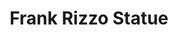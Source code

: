 ---
pid: ch48
title: Frank Rizzo Statue
location_transcription: all ready there
coordinates: "[-75.164492736792, 39.953734104533]"
zipcode: 
gen_neighborhood: 
neighborhood: 
outside_phl: 
age: '56'
age_range: 50-59
instagram: 
image_file_name: ch_48.jpg
proposal_transcription: |-
  Frank Rizzo
  Humble, kind, generous, excellent police commissioner, excellent mayor. Did good things for the City of Brotherly Love, Phila, PA.
topic: 
topic_summary: 
type: 
keywords_other: 
credit: John Glenn Josnes
image_labels: 
twitter: 
facebook: 
permalink: "/monuments/ch48/"
layout: item-page
---